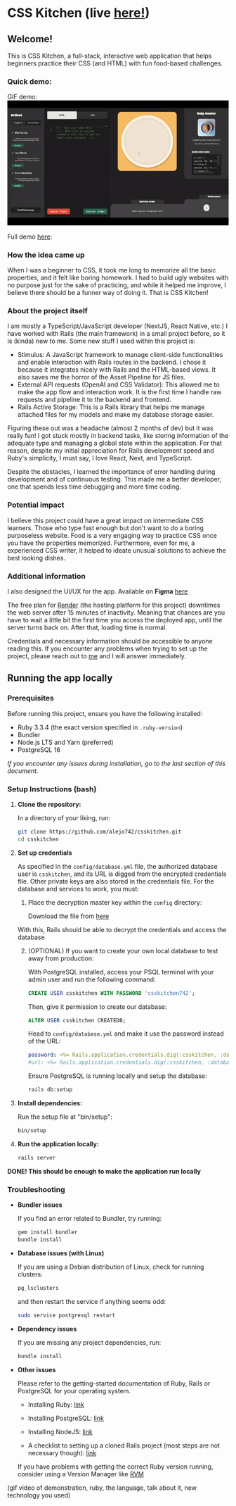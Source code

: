 # CSS Kitchen (live [here!](https://csskitchen.onrender.com))

## Welcome!

This is CSS Kitchen, a full-stack, interactive web application that helps beginners practice their CSS (and HTML) with fun food-based challenges. 

### Quick demo:

GIF demo:
![](https://github.com/alejo742/csskitchen/blob/master/public/dali-video-gif.gif)

Full demo [here](https://drive.google.com/file/d/1kF1j81Tg7KBWeHTRGPpXkRIKXLJONp6u/view?usp=sharing):

### How the idea came up

When I was a beginner to CSS, it took me long to memorize all the basic properties, and it felt like boring homework. I had to build ugly websites with no purpose just for the sake of practicing, and while it helped me improve, I believe there should be a funner way of doing it. That is CSS Kitchen!

### About the project itself

I am mostly a TypeScript/JavaScript developer (NextJS, React Native, etc.) I have worked with Rails (the main framework) in a small project before, so it is (kinda) new to me. Some new stuff I used within this project is:

- Stimulus: A JavaScript framework to manage client-side functionalities and enable interaction with Rails routes in the backend. I chose it because it integrates nicely with Rails and the HTML-based views. It also saves me the horror of the Asset Pipeline for JS files.
- External API requests (OpenAI and CSS Validator): This allowed me to make the app flow and interaction work. It is the first time I handle raw requests and pipeline it to the backend and frontend.
- Rails Active Storage: This is a Rails library that helps me manage attached files for my models and make my database storage easier.

Figuring these out was a headache (almost 2 months of dev) but it was really fun! I got stuck mostly in backend tasks, like storing information of the adequate type and managing a global state within the application. For that reason, despite my initial appreciation for Rails development speed and Ruby's simplicity, I must say, I love React, Next, and TypeScript.

Despite the obstacles, I learned the importance of error handling during development and of continuous testing. This made me a better developer, one that spends less time debugging and more time coding.

### Potential impact

I believe this project could have a great impact on intermediate CSS learners. Those who type fast enough but don't want to do a boring purposeless website. Food is a very engaging way to practice CSS once you have the properties memorized. Furthermore, even for me, a experienced CSS writer, it helped to ideate unusual solutions to achieve the best looking dishes.

### Additional information

I also designed the UI/UX for the app. Available on **Figma** [here](https://www.figma.com/design/5vPWVMeLFCcTmRH8ueeGVD/CSSKitchen?node-id=0-1&t=xE0tEjm1Ntk92U9r-1)

The free plan for [Render](https://render.com) (the hosting platform for this project) downtimes the web server after 15 minutes of inactivity. Meaning that chances are you have to wait a little bit the first time you access the deployed app, until the server turns back on. After that, loading time is normal.

Credentials and necessary information should be accessible to anyone reading this. If you encounter any problems when trying to set up the project, please reach out to [me](mailto:alejandro.s.manrique.nunez.28@dartmouth.edu) and I will answer immediately.

## Running the app locally

### Prerequisites

Before running this project, ensure you have the following installed:

- Ruby 3.3.4 (the exact version specified in `.ruby-version`)
- Bundler
- Node.js LTS and Yarn (preferred)
- PostgreSQL 16

*If you encounter any issues during installation, go to the last section of this document.*

### Setup Instructions (bash)

1. **Clone the repository:**

    In a directory of your liking, run:

	```bash
	git clone https://github.com/alejo742/csskitchen.git
	cd csskitchen
	```

2. **Set up credentials**

    As specified in the `config/database.yml` file, the authorized database user is `csskitchen`, and its URL is digged from the encrypted credentials file. Other private keys are also stored in the credentials file. For the database and services to work, you must:
    
    1. Place the decryption master key within the `config` directory:

        Download the file from [here](https://drive.google.com/file/d/17K4wkYhXgf4bmKNei4g-SYL6-cBY1Iy9/view?usp=sharing)

    With this, Rails should be able to decrypt the credentials and access the database

    2. (OPTIONAL) If you want to create your own local database to test away from production:

        With PostgreSQL installed, access your PSQL terminal with your admin user and run the following command:

        ```sql
        CREATE USER csskitchen WITH PASSWORD 'csskitchen742';
        ```

        Then, give it permission to create our database:

        ```sql
        ALTER USER csskitchen CREATEDB;
        ```

        Head to `config/database.yml` and make it use the password instead of the URL:

        ```yml
        password: <%= Rails.application.credentials.dig(:csskitchen, :database_password) %>
        #url: <%= Rails.application.credentials.dig(:csskitchen, :database_url) %>
        ```

        Ensure PostgreSQL is running locally and setup the database:

        ```bash
        rails db:setup
        ```

3. **Install dependencies:**

    Run the setup file at "bin/setup":

	```bash
	bin/setup
	```

4. **Run the application locally:**

	```bash
	rails server
	```

**DONE! This should be enough to make the application run locally**

### Troubleshooting

- **Bundler issues**

    If you find an error related to Bundler, try running:

    ```bash
    gem install bundler
    bundle install
    ```

- **Database issues (with Linux)**

    If you are using a Debian distribution of Linux, check for running clusters:

    ```bash
    pg_lsclusters
    ```
    
    and then restart the service if anything seems odd:

    ```bash
    sudo service postgresql restart
    ```

- **Dependency issues**

    If you are missing any project dependencies, run:

    ```bash
    bundle install
    ```

- **Other issues**

    Please refer to the getting-started documentation of Ruby, Rails or PostgreSQL for your operating system.

    - Installing Ruby: [link](https://www.ruby-lang.org/en/documentation/installation/)

    - Installing PostgreSQL: [link](https://www.postgresql.org/download/)

    - Installing NodeJS: [link](https://nodejs.org/en)

    - A checklist to setting up a cloned Rails project (most steps are not necessary though): [link](https://dev.to/w3ndo/a-checklist-for-setting-up-a-cloned-rails-application-locally-5468)

    If you have problems with getting the correct Ruby version running, consider using a Version Manager like [RVM](https://rvm.io/rvm/install)


(gif video of demonstration, ruby, the language, talk about it, new technology you used)